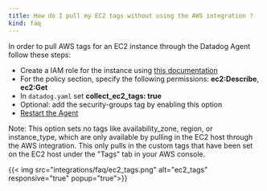 ```yaml
---
title: How do I pull my EC2 tags without using the AWS integration ?
kind: faq
---
```


In order to pull AWS tags for an EC2 instance through the Datadog Agent follow these steps:

* Create a IAM role for the instance using [this documentation][1]
* For the policy section, specify the following permissions:  **ec2:Describe**, **ec2:Get**
* In `datadog.yaml` set **collect_ec2_tags: true**
* Optional: add the security-groups tag by enabling this option
* [Restart the Agent][2]

Note:  This option sets no tags like availability_zone, region, or instance_type, which are only available by pulling in the EC2 host through the AWS integration. This only pulls in the custom tags that have been set on the EC2 host under the "Tags" tab in your AWS console.

{{< img src="integrations/faq/ec2_tags.png" alt="ec2_tags" responsive="true" popup="true">}}


[1]: http://docs.aws.amazon.com/AWSEC2/latest/UserGuide/iam-roles-for-amazon-ec2.html
[2]: /agent/faq/agent-commands/#start-stop-restart-the-agent
